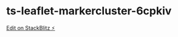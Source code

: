 # ts-leaflet-markercluster-6cpkiv

[Edit on StackBlitz ⚡️](https://stackblitz.com/edit/ts-leaflet-markercluster-6cpkiv)